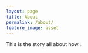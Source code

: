 ```yaml
---
layout: page
title: About
permalink: /about/
feature_image: asset
---
```


This is the story all about how...